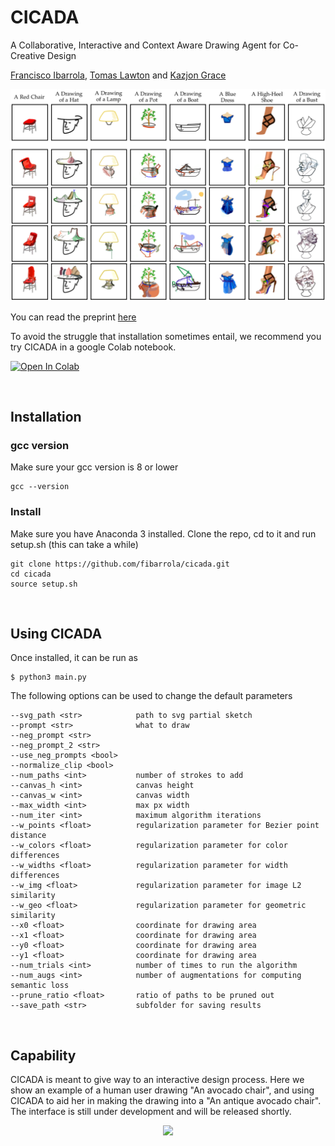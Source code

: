 # CICADA

A Collaborative, Interactive and Context Aware Drawing Agent for Co-Creative Design


[Francisco Ibarrola](https://www.linkedin.com/in/fibarrola/), [Tomas Lawton](https://www.linkedin.com/in/tomas-lawton-512066199) and [Kazjon Grace](https://www.linkedin.com/in/kazjon-grace/)

<img src="https://github.com/fibarrola/cicada/blob/master/repo_img/cicada_results.png"/>
<!-- ![](repo_img/cicada_resutls.png) -->


You can read the preprint [here](https://arxiv.org/abs/2209.12588)

To avoid the struggle that installation sometimes entail, we recommend you try CICADA in a google Colab notebook.

[![Open In Colab](https://colab.research.google.com/assets/colab-badge.svg)](
https://colab.research.google.com/drive/1rEnHMMBnK--qxXatwt9QEQexKsHZWizb?usp=sharing)

<br>

## Installation

### gcc version

Make sure your gcc version is 8 or lower
```
gcc --version
```

### Install

Make sure you have Anaconda 3 installed.
Clone the repo, cd to it and run setup.sh (this can take a while)
```
git clone https://github.com/fibarrola/cicada.git
cd cicada
source setup.sh
```

<br>

## Using CICADA

Once installed, it can be run as

```
$ python3 main.py
```

The following options can be used to change the default parameters

```
--svg_path <str>            path to svg partial sketch
--prompt <str>              what to draw
--neg_prompt <str>
--neg_prompt_2 <str>
--use_neg_prompts <bool>
--normalize_clip <bool>
--num_paths <int>           number of strokes to add
--canvas_h <int>            canvas height
--canvas_w <int>            canvas width
--max_width <int>           max px width
--num_iter <int>            maximum algorithm iterations
--w_points <float>          regularization parameter for Bezier point distance
--w_colors <float>          regularization parameter for color differences
--w_widths <float>          regularization parameter for width differences
--w_img <float>             regularization parameter for image L2 similarity
--w_geo <float>             regularization parameter for geometric similarity
--x0 <float>                coordinate for drawing area
--x1 <float>                coordinate for drawing area
--y0 <float>                coordinate for drawing area
--y1 <float>                coordinate for drawing area
--num_trials <int>          number of times to run the algorithm
--num_augs <int>            number of augmentations for computing semantic loss
--prune_ratio <float>       ratio of paths to be pruned out
--save_path <str>           subfolder for saving results
```


<!-- ![](repo_img/avocado_chair.gif?raw=true) -->

<br>

## Capability

CICADA is meant to give way to an interactive design process. Here we show an example of a human user drawing "An avocado chair", and using CICADA to aid her in making the drawing into a "An antique avocado chair". The interface is still under development and will be released shortly.

<p align="center">
<img src="https://github.com/fibarrola/cicada/blob/master/repo_img/avocado_chair.gif" width="448"/>
</p>
